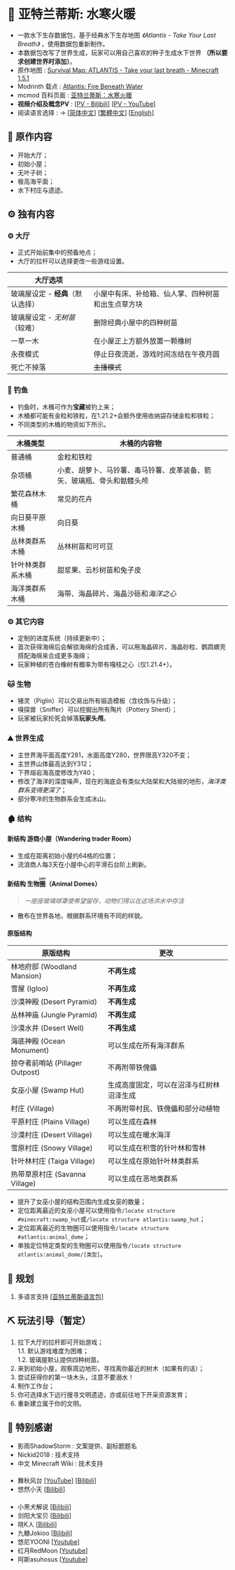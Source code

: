# 🌊 亚特兰蒂斯: 水寒火暖

- 一款水下生存数据包，基于经典水下生存地图 *《Atlantis - Take Your Last Breath》* ，使用数据包重新制作。
- 本数据包改写了世界生成，玩家可以用自己喜欢的种子生成水下世界 **（所以要求创建世界时添加）**。
- 原作地图 : [Survival Map: ATLANTIS - Take your last breath - Minecraft 1.5.1](https://www.planetminecraft.com/project/survival-map-atlantis---take-your-last-breath---minecraft-151/)
- Modrinth 载点 : [Atlantis: Fire Beneath Water](https://modrinth.com/datapack/atlantis-firebeneathwater)
- mcmod 百科页面 : [亚特兰蒂斯：水寒火暖](https://www.mcmod.cn/class/17704.html)
- **视频介绍及概念PV** : [[PV - Bilibili](https://www.bilibili.com/video/BV11hSyYPEkc/)]   [[PV - YouTube](https://youtu.be/-Dn8rR7_0oo)]
- 阅读语言选择 : → [[简体中文](https://github.com/Mzhuangshao/atlantis/blob/main/README.md)]   [[繁體中文](https://github.com/Mzhuangshao/atlantis/blob/main/README_zh_tw.md)]   [[English](https://github.com/Mzhuangshao/atlantis/blob/main/README_en_us.md)]

## 🔱 原作内容

- 开始大厅；
- 初始小屋；
- 无叶子树；
- 极高海平面；
- 水下村庄与遗迹。

## ⚙️ 独有内容

### ⚙️ 大厅

- 正式开始前集中的预备地点；
- 大厅的拉杆可以选择更改一些游戏设置。

| 大厅选项                          |                                                    |
| --------------------------------- | -------------------------------------------------- |
| 玻璃屋设定 - **经典**（默认选择） | 小屋中有床、补给箱、仙人掌、四种树苗和出生点草方块 |
| 玻璃屋设定 - *无树苗*（较难）     | 删除经典小屋中的四种树苗                           |
| 一草一木                          | 在小屋正上方额外放置一颗橡树                       |
| 永夜模式                          | 停止日夜流逝，游戏时间冻结在午夜月圆               |
| 死亡不掉落                        | ~~主播模式~~                                       |

### 🎣 钓鱼

- 钓鱼时，木桶可作为**宝藏**被钓上来；
- 木桶都可能有金粒和铁粒，在1.21.2+会额外使用收纳袋存储金粒和铁粒；
- 不同类型的木桶的物资如下所示。

| 木桶类型         | 木桶的内容物                                                           |
| ---------------- | ---------------------------------------------------------------------- |
| 普通桶           | 金粒和铁粒                                                             |
| 杂项桶           | 小麦、胡萝卜、马铃薯、毒马铃薯、皮革装备、箭矢、玻璃瓶、骨头和骷髅头颅 |
| 繁花森林木桶     | 常见的花卉                                                             |
| 向日葵平原木桶   | 向日葵                                                                 |
| 丛林类群系木桶   | 丛林树苗和可可豆                                                       |
| 针叶林类群系木桶 | 甜浆果、云杉树苗和兔子皮                                               |
| 海洋类群系木桶   | 海带、海晶碎片、海晶沙砾和*海洋之心*                                   |

### ⚙️ 其它内容

- 定制的进度系统（持续更新中）；
- 首次获得海绵后会解锁海绵的合成表，可以用海晶碎片、海晶砂粒、鹦鹉螺壳搭配海绵来合成更多海绵；
- 玩家种植的苍白橡树有概率为带有嘎枝之心（仅1.21.4+）。

### 🐱 生物

- 猪灵（Piglin）可以交易出所有锻造模板（含纹饰与升级）；
- 嗅探兽（Sniffer）可以挖掘出所有陶片（Pottery Sherd）；
- 玩家被玩家抡死会掉落**玩家头颅**。

### ⛰ 世界生成

- 主世界海平面高度Y281，水面高度Y280，世界限高Y320不变；
- 主世界山体最高达到Y312；
- 下界熔岩海高度修改为Y40；
- 修改了海洋的深度噪声，现在的海底会有类似大陆架和大陆坡的地形，*海洋类群系变得更深了*；
- 部分寒冷的生物群系会生成冰山。

### 🏚 结构

#### 新结构 游商小屋（Wandering trader Room）

- 生成在距离初始小屋约64格的位置；
- 流浪商人每3天在小屋中心的平滑石台阶上刷新。

#### 新结构 生物<ruby>圈<rt>juàn</rt></ruby>（Animal Domes）

> *一座座玻璃球罩使希望留存，动物们得以在这场洪水中存活*

- 散布在世界各地，根据群系环境有不同的样貌。

#### 原版结构

| 原版结构                        | 更改                                     |
| ------------------------------- | ---------------------------------------- |
| 林地府邸 (Woodland Mansion)     | **不再生成**                             |
| 雪屋 (Igloo)                    | **不再生成**                             |
| 沙漠神殿 (Desert Pyramid)       | **不再生成**                             |
| 丛林神庙 (Jungle Pyramid)       | **不再生成**                             |
| 沙漠水井 (Desert Well)          | **不再生成**                             |
| 海底神殿 (Ocean Monument)       | 可以生成在所有海洋群系                   |
| 掠夺者前哨站 (Pillager Outpost) | 不再附带铁傀儡                           |
| 女巫小屋 (Swamp Hut)            | 生成高度固定，可以在沼泽与红树林沼泽生成 |
| 村庄 (Village)                  | 不再附带村民、铁傀儡和部分动植物         |
| 平原村庄 (Plains Village)       | 可以生成在森林                           |
| 沙漠村庄 (Desert Village)       | 可以生成在暖水海洋                       |
| 雪原村庄 (Snowy Village)        | 可以生成在积雪的针叶林和雪林             |
| 针叶林村庄 (Taiga Village)      | 可以生成在原始针叶林类群系               |
| 热带草原村庄 (Savanna Village)  | 可以生成在恶地类群系                     |

- 提升了女巫小屋的结构范围内生成女巫的数量；
- 定位距离最近的女巫小屋可以使用指令`/locate structure #minecraft:swamp_hut`或`/locate structure atlantis:swamp_hut`；
- 定位距离最近的生物圈可以使用指令`/locate structure #atlantis:animal_dome`；
- 单独定位特定类型的生物圈可以使用指令`/locate structure atlantis:animal_dome/[类型]`。

## 🎨 规划

1. 多语言支持  [[亚特兰蒂斯语言包]](https://github.com/Mzhuangshao/atlantis-language-pack)

## ⛏ 玩法引导（暂定）

1. 拉下大厅的拉杆即可开始游戏；\
  1.1. 默认游戏难度为困难；\
  1.2. 玻璃屋默认提供四种树苗。
2. 来到初始小屋，观察周边地形，寻找离你最近的树木（如果有的话）；
3. 尝试获得你的第一块木头，注意不要溺水！
4. 制作工作台；
5. 你可选择水下远行搜寻文明遗迹，亦或前往地下开采资源发育；
6. 重新建立属于你的文明。

## 🎉 特别感谢

- 影雨ShadowStorm : 文案提供、副标题题名<!-- 吉祥物 -->
- Nickid2018 : 技术支持
- 中文 Minecraft Wiki : 技术支持

#### 

- 舞秋风台 [[YouTube](https://www.youtube.com/@MrChesterccj)] [[Bilibili](https://space.bilibili.com/3513275)] <!-- https://www.bilibili.com/video/av1073531 https://www.youtube.com/watch?v=RbzBAtncUks -->
- 悠然小天 [[Bilibili](https://space.bilibili.com/3746384)] <!-- https://v.youku.com/video?vid=XODAwMTg1MTcy -->

#### 

- 小黑犬解说 [[Bilibili](https://space.bilibili.com/191880668)] <!-- https://www.douyin.com/video/7423354055461784883-->
- 剑阳大宝贝 [[Bilibili](https://space.bilibili.com/3546735683046223)] <!-- https://www.bilibili.com/video/av113271323494903 -->
- 晓K人 [[Bilibili](https://space.bilibili.com/3546697930115900)] <!-- https://www.bilibili.com/video/av113271323494910 -->
- 九糖Jokioo [[Bilibili](https://space.bilibili.com/3494363103496786)]
- 悠尼YOONI [[Youtube](https://www.youtube.com/@YOONI_QQ)] <!-- https://www.youtube.com/watch?v=NN-afHildzY -->
- 红月RedMoon [[Youtube](https://www.youtube.com/@MoonRed)] <!-- https://www.youtube.com/watch?v=J9wV-tJ5JCM -->
- 阿斯asuhosus [[Youtube](https://www.youtube.com/channel/UC31opT8RH0KAOTRPjyTJqQQ)]

<!-- /give @p minecraft:written_book{title:"Lists",author:"M_zhuangshao",HideFlags:32,pages:["[{\"text\":\"[Speical Thanks]\",\"color\":\"dark_purple\",\"underlined\":true},{\"text\":\"\\n\",\"underlined\":false},{\"text\":\"\\n>   \",\"color\":\"gray\",\"underlined\":false},{\"text\":\"舞秋风\",\"color\":\"dark_purple\",\"underlined\":false},{\"text\":\"\\n>   \",\"color\":\"gray\",\"underlined\":false},{\"text\":\"悠然小天\",\"color\":\"blue\",\"underlined\":false},{\"text\":\"\\n\",\"underlined\":false},{\"text\":\"\\n>   \",\"color\":\"gray\",\"underlined\":false},{\"text\":\"小黑犬\",\"color\":\"dark_gray\",\"underlined\":false},{\"text\":\"\\n>   \",\"color\":\"gray\",\"underlined\":false},{\"text\":\"晓K人\",\"color\":\"gold\",\"underlined\":false},{\"text\":\"\\n>   \",\"color\":\"gray\",\"underlined\":false},{\"text\":\"剑阳大宝贝\",\"color\":\"red\",\"underlined\":false},{\"text\":\"\\n>   \",\"color\":\"gray\",\"underlined\":false},{\"text\":\"九糖Jokioo\",\"color\":\"light_purple\",\"underlined\":false},{\"text\":\"\\n>   \",\"color\":\"gray\",\"underlined\":false},{\"text\":\"悠尼YOONI\",\"color\":\"light_purple\",\"underlined\":false},{\"text\":\"\\n>   \",\"color\":\"gray\",\"underlined\":false},{\"text\":\"红月RedMoon\",\"color\":\"dark_red\",\"underlined\":false},{\"text\":\"\\n>   \",\"color\":\"gray\",\"underlined\":false},{\"text\":\"阿斯asuhosus\",\"color\":\"dark_green\",\"underlined\":false}]"]} 1 -->